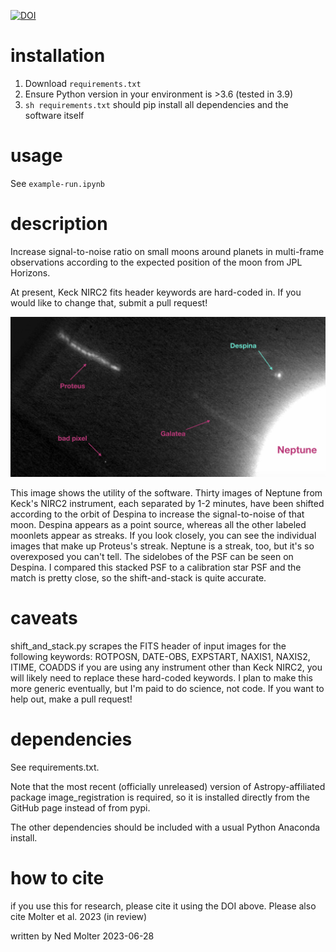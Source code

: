 [![DOI](https://zenodo.org/badge/415108491.svg)](https://zenodo.org/badge/latestdoi/415108491)

# installation

1. Download `requirements.txt`
2. Ensure Python version in your environment is >3.6 (tested in 3.9)
3. `sh requirements.txt` should pip install all dependencies and the software itself

# usage

See `example-run.ipynb`

# description
Increase signal-to-noise ratio on small moons around planets in multi-frame observations according to the expected position of the moon from JPL Horizons.

At present, Keck NIRC2 fits header keywords are hard-coded in. If you would like to change that, submit a pull request!

![alt text](https://github.com/emolter/shift_stack_moons/blob/main/despina_pretty_picture.jpeg?raw=true)

This image shows the utility of the software. Thirty images of Neptune from Keck's NIRC2 instrument, each separated by 1-2 minutes, have been shifted according to the orbit of Despina to increase the signal-to-noise of that moon.  Despina appears as a point source, whereas all the other labeled moonlets appear as streaks. If you look closely, you can see the individual images that make up Proteus's streak. Neptune is a streak, too, but it's so overexposed you can't tell. The sidelobes of the PSF can be seen on Despina. I compared this stacked PSF to a calibration star PSF and the match is pretty close, so the shift-and-stack is quite accurate.


# caveats
shift_and_stack.py scrapes the FITS header of input images for the following keywords: ROTPOSN, DATE-OBS, EXPSTART, NAXIS1, NAXIS2, ITIME, COADDS
if you are using any instrument other than Keck NIRC2, you will likely need to replace these hard-coded keywords.
I plan to make this more generic eventually, but I'm paid to do science, not code. If you want to help out, make a pull request!

# dependencies
See requirements.txt.

Note that the most recent (officially unreleased) version of Astropy-affiliated package image\_registration is required, so it is installed directly from the GitHub page instead of from pypi.

The other dependencies should be included with a usual Python Anaconda install.

# how to cite
if you use this for research, please cite it using the DOI above. Please also cite Molter et al. 2023 (in review)

written by Ned Molter 2023-06-28
